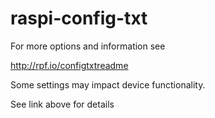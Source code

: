 # raspi-config-txt

For more options and information see

http://rpf.io/configtxtreadme

Some settings may impact device functionality.

See link above for details
